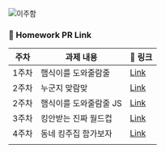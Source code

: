 ![이주함](https://user-images.githubusercontent.com/22493971/160269942-009642c8-3da8-4f75-a605-85451299fa9e.png)

### 🔗 Homework PR Link

| 주차  | 과제 내용              | 🔗 링크                                                   |
| ----- | ---------------------- | --------------------------------------------------------- |
| 1주차 | 햄식이를 도와줄람줄    | [Link](https://github.com/THE-SOPT-WEB/leeJooHaem/pull/1) |
| 2주차 | 누군지 맞람맞          | [Link](https://github.com/THE-SOPT-WEB/leeJooHaem/pull/2) |
| 2주차 | 햄식이를 도와줄람줄 JS | [Link](https://github.com/THE-SOPT-WEB/leeJooHaem/pull/3) |
| 3주차 | 킹안받는 진짜 월드컵   | [Link](https://github.com/THE-SOPT-WEB/leeJooHaem/pull/4) |
| 4주차 | 동네 킹주집 함가보자   | [Link](https://github.com/THE-SOPT-WEB/leeJooHaem/pull/5) |
|       |                        |                                                           |
